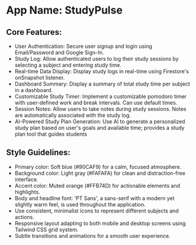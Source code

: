 # **App Name**: StudyPulse

## Core Features:

- User Authentication: Secure user signup and login using Email/Password and Google Sign-In.
- Study Log: Allow authenticated users to log their study sessions by selecting a subject and entering study time.
- Real-time Data Display: Display study logs in real-time using Firestore's onSnapshot listener.
- Dashboard Summary: Display a summary of total study time per subject in a dashboard.
- Customizable Study Timer: Implement a customizable pomodoro timer with user-defined work and break intervals. Can use default times.
- Session Notes: Allow users to take notes during study sessions. Notes are automatically associated with the study log.
- AI-Powered Study Plan Generation: Use AI to generate a personalized study plan based on user's goals and available time; provides a study plan tool that guides students

## Style Guidelines:

- Primary color: Soft blue (#90CAF9) for a calm, focused atmosphere.
- Background color: Light gray (#FAFAFA) for clean and distraction-free interface.
- Accent color: Muted orange (#FFB74D) for actionable elements and highlights.
- Body and headline font: 'PT Sans', a sans-serif with a modern yet slightly warm feel, is used throughout the application.
- Use consistent, minimalist icons to represent different subjects and actions.
- Responsive layout adapting to both mobile and desktop screens using Tailwind CSS grid system.
- Subtle transitions and animations for a smooth user experience.